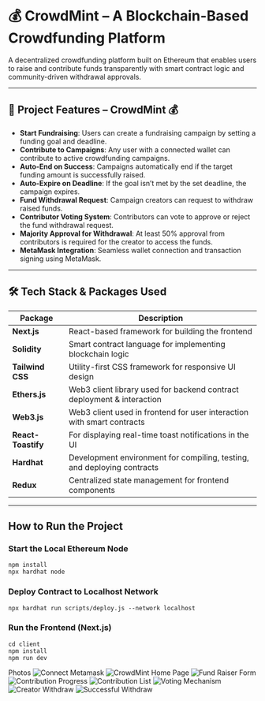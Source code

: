 # 💰 CrowdMint – A Blockchain-Based Crowdfunding Platform

A decentralized crowdfunding platform built on Ethereum that enables users to raise and contribute funds transparently with smart contract logic and community-driven withdrawal approvals.

---

## 🚀 Project Features – CrowdMint 💰

- **Start Fundraising**: Users can create a fundraising campaign by setting a funding goal and deadline.
- **Contribute to Campaigns**: Any user with a connected wallet can contribute to active crowdfunding campaigns.
- **Auto-End on Success**: Campaigns automatically end if the target funding amount is successfully raised.
- **Auto-Expire on Deadline**: If the goal isn’t met by the set deadline, the campaign expires.
- **Fund Withdrawal Request**: Campaign creators can request to withdraw raised funds.
- **Contributor Voting System**: Contributors can vote to approve or reject the fund withdrawal request.
- **Majority Approval for Withdrawal**: At least 50% approval from contributors is required for the creator to access the funds.
- **MetaMask Integration**: Seamless wallet connection and transaction signing using MetaMask.

---

## 🛠️ Tech Stack & Packages Used

| Package           | Description                                                                 |
|------------------|-----------------------------------------------------------------------------|
| **Next.js**       | React-based framework for building the frontend                            |
| **Solidity**      | Smart contract language for implementing blockchain logic                  |
| **Tailwind CSS**  | Utility-first CSS framework for responsive UI design                       |
| **Ethers.js**     | Web3 client library used for backend contract deployment & interaction     |
| **Web3.js**       | Web3 client used in frontend for user interaction with smart contracts     |
| **React-Toastify**| For displaying real-time toast notifications in the UI                     |
| **Hardhat**       | Development environment for compiling, testing, and deploying contracts     |
| **Redux**         | Centralized state management for frontend components                       |

---

##  How to Run the Project

### Start the Local Ethereum Node
```
npm install
npx hardhat node
```
### Deploy Contract to Localhost Network
```
npx hardhat run scripts/deploy.js --network localhost
```
### Run the Frontend (Next.js)
```
cd client
npm install
npm run dev
```
Photos
![Connect Metamask](images/ConnectMetamask.png)
![CrowdMint Home Page](images/HomePage.png)
![Fund Raiser Form](images/FundRaiserForm.png)
![Contribution Progress](images/ContributionProgress.png)
![Contribution List](images/ContributionList.png)
![Voting Mechanism](images/VotingMechanismforContribution.png)
![Creator Withdraw](images/WithdrawforCreator.png)
![Successful Withdraw](images/Withdrawsuccessful.png)

